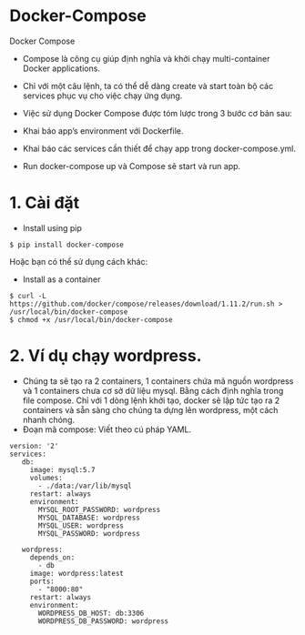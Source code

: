 # Docker-Compose
Docker Compose
- Compose là công cụ giúp định nghĩa và khởi chạy multi-container Docker applications.
- Chỉ với một câu lệnh, ta có thể dễ dàng create và start toàn bộ các services phục vụ cho việc chạy ứng dụng.

- Việc sử dụng Docker Compose được tóm lược trong 3 bước cơ bản sau:

- Khai báo app’s environment với Dockerfile.
- Khai báo các services cần thiết để chạy app trong docker-compose.yml.
- Run docker-compose up và Compose sẽ start và run app.
# 1. Cài đặt

- Install using pip

```$ pip install docker-compose```

Hoặc bạn có thể sử dụng cách khác:

- Install as a container

```$ curl -L https://github.com/docker/compose/releases/download/1.11.2/run.sh > /usr/local/bin/docker-compose```<br>
```$ chmod +x /usr/local/bin/docker-compose```
# 2. Ví dụ chạy wordpress.
- Chúng ta sẽ tạo ra 2 containers, 1 containers chứa mã nguồn wordpress và 1 containers chưa cơ sở dữ liệu mysql. Bằng cách định nghĩa trong file compose. Chỉ với 1 dòng lệnh khởi tạo, docker sẽ lập tức tạo ra 2 containers và sẵn sàng cho chúng ta dựng lên wordpress, một cách nhanh chóng.
- Đoạn mã compose: Viết theo cú pháp YAML.

```
version: '2'
services:
   db:
     image: mysql:5.7
     volumes:
       - ./data:/var/lib/mysql
     restart: always
     environment:
       MYSQL_ROOT_PASSWORD: wordpress
       MYSQL_DATABASE: wordpress
       MYSQL_USER: wordpress
       MYSQL_PASSWORD: wordpress

   wordpress:
     depends_on:
       - db
     image: wordpress:latest
     ports:
       - "8000:80"
     restart: always
     environment:
       WORDPRESS_DB_HOST: db:3306
       WORDPRESS_DB_PASSWORD: wordpress
       
